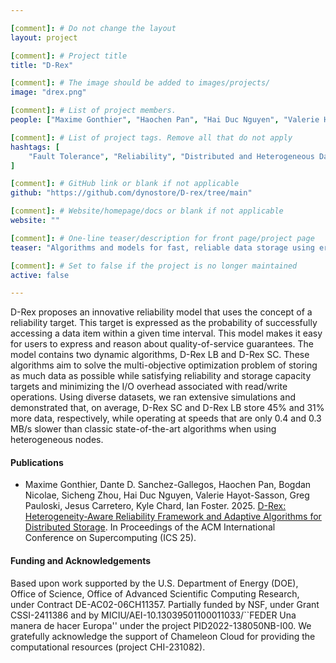 ```yaml
---

[comment]: # Do not change the layout
layout: project

[comment]: # Project title
title: "D-Rex"

[comment]: # The image should be added to images/projects/
image: "drex.png"

[comment]: # List of project members.
people: ["Maxime Gonthier", "Haochen Pan", "Hai Duc Nguyen", "Valerie Hayot-Sasson", "J. Gregory Pauloski", "Kyle Chard", "Ian Foster"]

[comment]: # List of project tags. Remove all that do not apply
hashtags: [
    "Fault Tolerance", "Reliability", "Distributed and Heterogeneous Data Storage", "Erasure Coding", "Load Balancing"
]

[comment]: # GitHub link or blank if not applicable
github: "https://github.com/dynostore/D-rex/tree/main"

[comment]: # Website/homepage/docs or blank if not applicable
website: ""

[comment]: # One-line teaser/description for front page/project page
teaser: "Algorithms and models for fast, reliable data storage using erasure coding with heterogeneous storage nodes"

[comment]: # Set to false if the project is no longer maintained
active: false

---
```


D-Rex proposes an innovative reliability model that uses the concept of a reliability target. This target is expressed as the probability of successfully accessing a data item within a given time interval. This model makes it easy for users to express and reason about quality-of-service guarantees.
The model contains two dynamic algorithms, D-Rex LB and D-Rex SC. These algorithms aim to solve the multi-objective optimization problem of storing as much data as possible while satisfying reliability and storage capacity targets and minimizing the I/O overhead associated with read/write operations.
Using diverse datasets, we ran extensive simulations and demonstrated that, on average, D-Rex SC and D-Rex LB store 45% and 31% more data, respectively, while operating at speeds that are only 0.4 and 0.3 MB/s slower than classic state-of-the-art algorithms when using heterogeneous nodes.

#### Publications
<!-- List the full citations for each paper here with links to where to find it. -->

- Maxime Gonthier, Dante D. Sanchez-Gallegos, Haochen Pan, Bogdan Nicolae, Sicheng Zhou, Hai Duc Nguyen, Valerie Hayot-Sasson, Greg Pauloski, Jesus Carretero, Kyle Chard, Ian Foster. 2025. [D-Rex: Heterogeneity-Aware Reliability Framework and Adaptive Algorithms for Distributed Storage](https://hpcrl.github.io/ICS2025-webpage/program/Proceedings_ICS25/ics25-52.pdf). In Proceedings of the ACM International Conference on Supercomputing (ICS 25). 

#### Funding and Acknowledgements
<!-- List any funding sources or other acknowledgements here otherwise remove -->
Based upon work supported by the U.S. Department of Energy (DOE), Office of Science, Office of Advanced Scientific Computing Research, under Contract DE-AC02-06CH11357. Partially funded by NSF, under Grant CSSI-2411386 and by MICIU/AEI-10.13039501100011033/``FEDER Una manera de hacer Europa'' under the project PID2022-138050NB-I00. We gratefully acknowledge the support of Chameleon Cloud for providing the computational resources (project CHI-231082).
